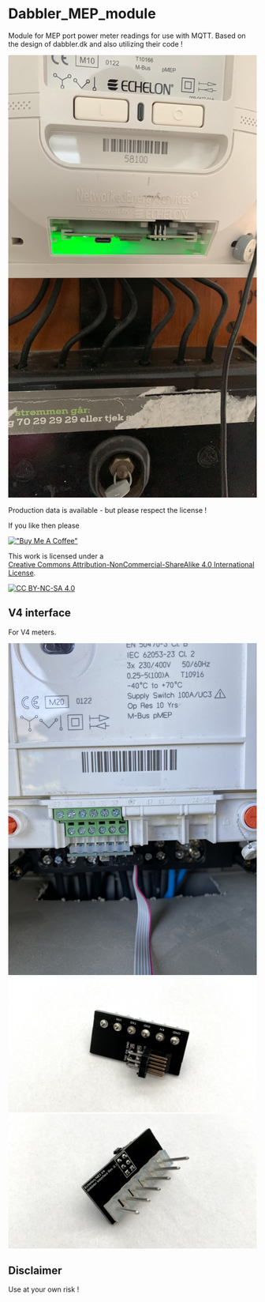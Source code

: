 # Dabbler_MEP_module
Module for MEP port power meter readings for use with MQTT. Based on the design of dabbler.dk and also utilizing their code !

![Module](/pictures/v3maaler.jpg) 

Production data is available - but please respect the license !

If you like then please

[!["Buy Me A Coffee"](https://www.buymeacoffee.com/assets/img/custom_images/orange_img.png)](https://bmc.link/nic6911w)


This work is licensed under a  
[Creative Commons Attribution-NonCommercial-ShareAlike 4.0 International License][cc-by-nc-sa].

[![CC BY-NC-SA 4.0][cc-by-nc-sa-image]][cc-by-nc-sa]

[cc-by-nc-sa]: http://creativecommons.org/licenses/by-nc-sa/4.0/  
[cc-by-nc-sa-image]: https://licensebuttons.net/l/by-nc-sa/4.0/88x31.png  
[cc-by-nc-sa-shield]: https://img.shields.io/badge/License-CC%20BY--NC--SA%204.0-lightgrey.svg

## V4 interface
For V4 meters.

![V4InterfaceInstalled](/pictures/v4_int3.jpg) 
![V4InterfaceFront](/pictures/v4_int2.jpg) 
![V4InterfaceBack](/pictures/v4_int1.jpg) 

## Disclaimer
Use at your own risk !